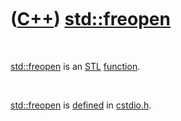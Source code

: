 



 

 

 

 

 

([C++](Cpp.htm)) [std::freopen](CppFreopen.htm)
===============================================

 

[std::freopen](CppFreopen.htm) is an [STL](CppStl.htm)
[function](CppFunction.htm).

 

[std::freopen](CppFreopen.htm) is [defined](CppDefinition.htm) in
[cstdio.h](CppCstdioH.htm).

 

 

 

 

 





 



